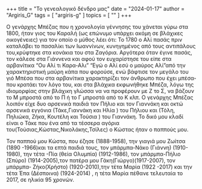 +++
title = "Το γενεαλογικό δένδρο μας"
date = "2024-01-17"
author = "Argiris_G"
tags = [ "argiris-g" ]
topics = [ "" ]
+++


Ο γενάρχης Μπέζας που η χρονολογία γέννησης του χάνεται γύρω στα 1800, ήταν γιος του Καραλή (ως επώνυμο υπάρχει ακόμη σε βλάχικες οικογένειες) για τον οποίο ο μύθος λέει ότι: Το 1780 ο Αλί πασάς πριν καταλάβει το πασαλίκι των Ιωαννίνων, κυνηγημένος από τους αντιπάλους του,κρύφτηκε στα κονάκια του στα Ζαγόρια. Αργότερα όταν έγινε πασάς, τον κάλεσε στα Γιάννενα και αφού τον ευχαρίστησε του είπε στα αρβανίτικα “Ου Αλί τι Καρα-Αλι” “Εγώ ο Αλί εσύ ο μαύρος Αλί”από την χαρακτηριστική μαύρη κάπα που φορούσε, ενώ βάφτισε τον μεγάλο του γιό Μπέσα που στα αρβανίτικα χαρακτηρίζει τον άνθρωπο που έχει μπέσα-που κρατάει τον λόγο του, και στα βλάχικα εκφωνήθηκε Μπέζα, λόγω της ιδιομορφίας στην βλάχικη γλώσσα να να προφέρουν με Ζ το Σ, να βάζουν το Μ μπροστά από το Π ή το Γ μπροστά από το Κ κλπ.
 Ο γενάρχης Μπέζας λοιπόν είχε δυο αρσενικά παιδιά τον Πήλιο και τον Γιαννάκη και οκτώ αρσενικά εγγόνια (Τάκε,Γιαννάκη και Ηλία ) του Πήλιου και (Τόλη, Πηλιώκα, Ζήκα, Κουτέλη και Τούσια ) του Γιαννάκη. Το δικό μου κλαδί είναι ο Τάκε που ένα από τα τέσσερα αγόρια του(Τούσιας,Κώστας,Νικολάκης,Τσίλες) ο Κώστας ήταν ο παππούς μου.

Τον  παππού μου Κώστα, που έζησε (1888-1958), την γιαγιά μου Ζωίτσα (1890 -1966)και τα επτά παιδιά τους, τον μπάρμπα-Νάκο (Γιάννη) (1910-1980), την τέτα -Πία (θεία Ολυμπία) (1912-1986), τον μπάρμπα-Πήλιο (Σπύρο) (1914-2005),τον πατέρα μου Γάκη(Γιώργο)(1917-2007), τον μπάρμπα- Ζήκο(Χρήστο) (1920-2010),την τέτα Μαρία (1922 -2017) και την τέτα Έπα (Δέσποινα) (1924-2014)
, η τέτα Μαρία  πέθανε τελευταία το 2017, σε ηλικία 95 χρονών.

